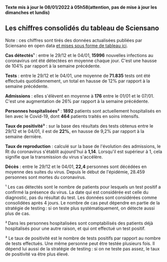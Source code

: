 <strong>Texte mis à jour le 08/01/2022 à 05h58(attention, pas de mise à jour les dimanches et lundis)</strong><h2>Les chiffres consolidés du tableau de Sciensano</h2><p>Note : ces chiffres sont tirés des données actualisées publiées par Sciensano en open data <a href='https://datastudio.google.com/embed/u/0/reporting/c14a5cfc-cab7-4812-848c-0369173148ab/page/ZwmOB_blank'>et mises sous forme de tableau ici</a>.<p><strong>Cas détectés¹</strong> : entre le 29/12 et le 04/01,<strong> 15996</strong> nouvelles infections au coronavirus ont été détectées en moyenne chaque jour. C'est une hausse de 104% par rapport à la semaine précédente.<p><strong>Tests</strong> : entre le 29/12 et le 04/01, une moyenne de<strong> 71.835</strong> tests ont été effectués quotidiennement, un total en hausse de 12% par rapport à la semaine précédente.<p><strong>Admissions</strong> : elles s'élèvent en moyenne à <strong> 176</strong> entre le 01/01 et le 07/01. C'est une augmentation de 26% par rapport à la semaine précédente.<p><strong>Personnes hospitalisées²</strong> : <strong>1892</strong> patients sont actuellement hospitalisés en lien avec le Covid-19, dont <strong>464</strong> patients traités en soins intensifs.<p><strong>Taux de positivité³</strong> : sur la base des résultats des tests obtenus entre le 29/12 et le 04/01, il est de <strong>22%</strong>, en hausse de 9,2% par rapport à la semaine dernière.<p><strong>Taux de reproduction</strong> : calculé sur la base de l'évolution des admissions, le Rt du coronavirus s'établit aujourd'hui à <strong>1,14</strong>. Lorsqu'il est supérieur à 1, cela signifie que la transmission du virus s'accélère.<p><strong>Décès</strong> : entre le 29/12 et le 04/01,<strong> 22,4</strong> personnes sont décédées en moyenne des suites du virus. Depuis le début de l'épidémie, 28.459 personnes sont mortes du coronavirus.<p>¹ Les cas détectés sont le nombre de patients pour lesquels un test positif a confirmé la présence du virus. La date qui est considérée est celle du diagnostic, pas du résultat du test. Les données sont considérées comme consolidées après 4 jours. Le nombre de cas peut dépendre en partie de la stratégie de testing : si on teste plus systématiquement, on détecte aussi plus de cas.<p>² Dans les personnes hospitalisées sont comptabilisés des patients déjà hospitalisés pour une autre raison, et qui ont effectué un test positif.<p>³ Le taux de positivité est le nombre de tests positifs par rapport au nombre de tests effectués. Une même personne peut être testée plusieurs fois. Il dépend lui aussi de la stratégie de testing : si on ne teste pas assez, le taux de positivité va être plus élevé.